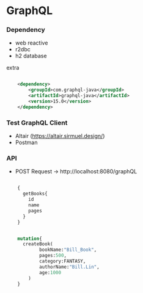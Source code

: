 # GraphQL

### Dependency

- web reactive
- r2dbc
- h2 database

extra
```xml

    <dependency>
        <groupId>com.graphql-java</groupId>
        <artifactId>graphql-java</artifactId>
        <version>15.0</version>
    </dependency>

```

### Test GraphQL Client

- Altair (https://altair.sirmuel.design/)
- Postman


### API

- POST Request -> http://localhost:8080/graphQL

```graphql

    {
      getBooks{
        id
        name
        pages
      }
    }

```

```graphql

    mutation{
      createBook(
            bookName:"Bill_Book", 
            pages:500, 
            category:FANTASY, 
            authorName:"Bill.Lin", 
            age:1000
        )
    }

```
